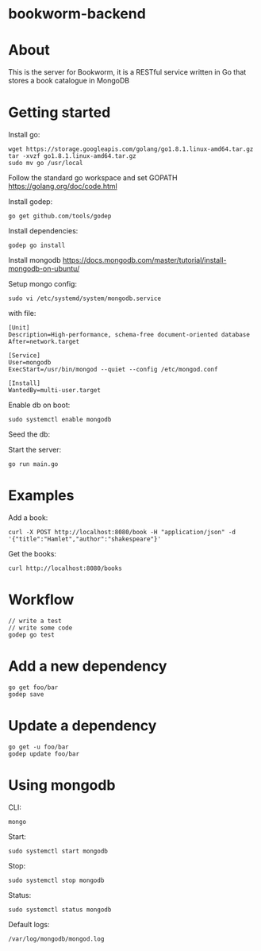 # bookworm-backend

# About

This is the server for Bookworm, it is a RESTful service written in Go that stores a book catalogue in MongoDB

# Getting started

Install go:

```
wget https://storage.googleapis.com/golang/go1.8.1.linux-amd64.tar.gz
tar -xvzf go1.8.1.linux-amd64.tar.gz
sudo mv go /usr/local
```

Follow the standard go workspace and set GOPATH https://golang.org/doc/code.html

Install godep:

```
go get github.com/tools/godep
```

Install dependencies:

```
godep go install
```

Install mongodb https://docs.mongodb.com/master/tutorial/install-mongodb-on-ubuntu/

Setup mongo config:

```
sudo vi /etc/systemd/system/mongodb.service
```

with file:

```
[Unit]
Description=High-performance, schema-free document-oriented database
After=network.target

[Service]
User=mongodb
ExecStart=/usr/bin/mongod --quiet --config /etc/mongod.conf

[Install]
WantedBy=multi-user.target
```

Enable db on boot:

```
sudo systemctl enable mongodb
```

Seed the db:

Start the server:

```
go run main.go
```

# Examples

Add a book:

```
curl -X POST http://localhost:8080/book -H "application/json" -d '{"title":"Hamlet","author":"shakespeare"}'
```

Get the books:

```
curl http://localhost:8080/books
```

# Workflow

```
// write a test
// write some code
godep go test
```

# Add a new dependency

```
go get foo/bar
godep save
```

# Update a dependency

```
go get -u foo/bar
godep update foo/bar
```

# Using mongodb

CLI:

```
mongo
```

Start:

```
sudo systemctl start mongodb
```

Stop:

```
sudo systemctl stop mongodb
```

Status:

```
sudo systemctl status mongodb
```

Default logs:

```
/var/log/mongodb/mongod.log
```
